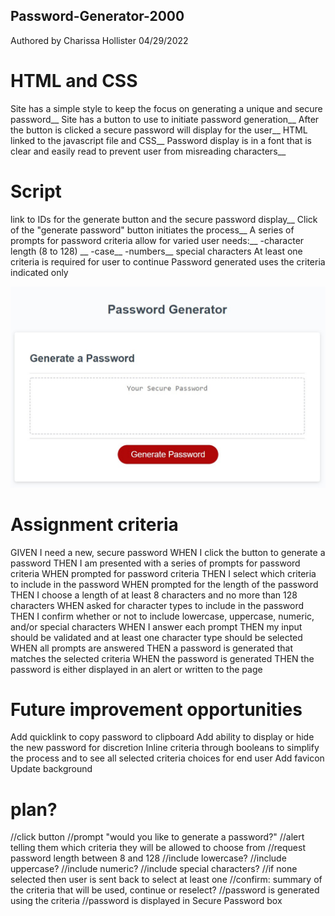 ## Password-Generator-2000

Authored by Charissa Hollister 04/29/2022

# HTML and CSS
Site has a simple style to keep the focus on generating a unique and secure password__
Site has a button to use to initiate password generation__
After the button is clicked a secure password will display for the user__
HTML linked to the javascript file and CSS__
Password display is in a font that is clear and easily read to prevent user from misreading characters__


# Script
link to IDs for the generate button and the secure password display__
Click of the "generate password" button initiates the process__
A series of prompts for password criteria allow for varied user needs:__
     -character length (8 to 128) __
     -case__
     -numbers__
    special characters
At least one criteria is required for user to continue
Password generated uses the criteria indicated only


![ScreenShot](./assets/Screenshot%20Password%20Generator%20Webpage.jpg)



# Assignment criteria
GIVEN I need a new, secure password
WHEN I click the button to generate a password
THEN I am presented with a series of prompts for password criteria
WHEN prompted for password criteria
THEN I select which criteria to include in the password
WHEN prompted for the length of the password
THEN I choose a length of at least 8 characters and no more than 128 characters
WHEN asked for character types to include in the password
THEN I confirm whether or not to include lowercase, uppercase, numeric, and/or special characters
WHEN I answer each prompt
THEN my input should be validated and at least one character type should be selected
WHEN all prompts are answered
THEN a password is generated that matches the selected criteria
WHEN the password is generated
THEN the password is either displayed in an alert or written to the page

# Future improvement opportunities
Add quicklink to copy password to clipboard
Add ability to display or hide the new password for discretion
Inline criteria through booleans to simplify the process and to see all selected criteria choices for end user
Add favicon
Update background



# plan?
//click button
//prompt "would you like to generate a password?"
//alert telling them which criteria they will be allowed to choose from
//request password length between 8 and 128
//include lowercase?
//include uppercase?
//include numeric?
//include special characters?
//if none selected then user is sent back to select at least one
//confirm: summary of the criteria that will be used, continue or reselect?
//password is generated using the criteria
//password is displayed in Secure Password box

